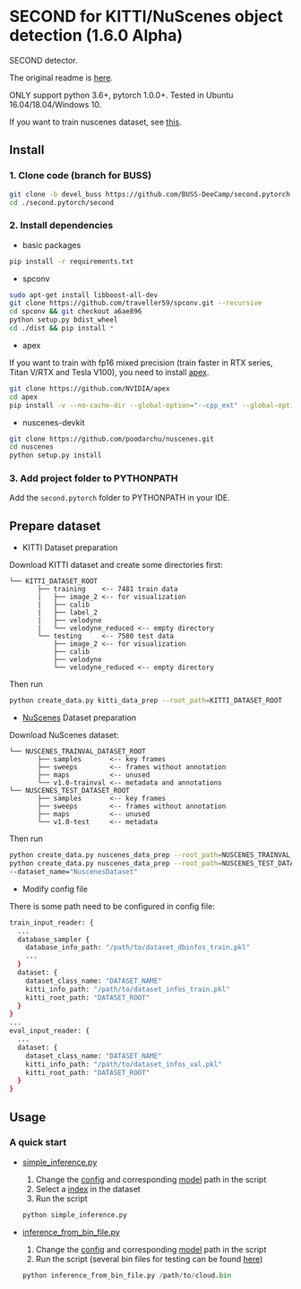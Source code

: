 # SECOND for KITTI/NuScenes object detection (1.6.0 Alpha)
SECOND detector.

The original readme is [here](README_origin.md).

ONLY support python 3.6+, pytorch 1.0.0+. Tested in Ubuntu 16.04/18.04/Windows 10.

If you want to train nuscenes dataset, see [this](NUSCENES-GUIDE.md).

## Install

### 1. Clone code (branch for BUSS)

```bash
git clone -b devel_buss https://github.com/BUSS-DeeCamp/second.pytorch.git
cd ./second.pytorch/second
```

### 2. Install dependencies

* basic packages
```bash
pip install -r requirements.txt
```

* spconv
```bash
sudo apt-get install libboost-all-dev
git clone https://github.com/traveller59/spconv.git --recursive
cd spconv && git checkout a6ae896
python setup.py bdist_wheel
cd ./dist && pip install *
```

* apex

If you want to train with fp16 mixed precision (train faster in RTX series, Titan V/RTX and Tesla V100), you need to install [apex](https://github.com/NVIDIA/apex).

```bash
git clone https://github.com/NVIDIA/apex
cd apex
pip install -v --no-cache-dir --global-option="--cpp_ext" --global-option="--cuda_ext" ./
```

* nuscenes-devkit

```bash
git clone https://github.com/poodarchu/nuscenes.git
cd nuscenes
python setup.py install
```

### 3. Add project folder to PYTHONPATH

Add the `second.pytorch` folder to PYTHONPATH in your IDE.

## Prepare dataset

* KITTI Dataset preparation

Download KITTI dataset and create some directories first:

```plain
└── KITTI_DATASET_ROOT
       ├── training    <-- 7481 train data
       |   ├── image_2 <-- for visualization
       |   ├── calib
       |   ├── label_2
       |   ├── velodyne
       |   └── velodyne_reduced <-- empty directory
       └── testing     <-- 7580 test data
           ├── image_2 <-- for visualization
           ├── calib
           ├── velodyne
           └── velodyne_reduced <-- empty directory
```

Then run
```bash
python create_data.py kitti_data_prep --root_path=KITTI_DATASET_ROOT
```

* [NuScenes](https://www.nuscenes.org) Dataset preparation

Download NuScenes dataset:
```plain
└── NUSCENES_TRAINVAL_DATASET_ROOT
       ├── samples       <-- key frames
       ├── sweeps        <-- frames without annotation
       ├── maps          <-- unused
       └── v1.0-trainval <-- metadata and annotations
└── NUSCENES_TEST_DATASET_ROOT
       ├── samples       <-- key frames
       ├── sweeps        <-- frames without annotation
       ├── maps          <-- unused
       └── v1.0-test     <-- metadata
```

Then run
```bash
python create_data.py nuscenes_data_prep --root_path=NUSCENES_TRAINVAL_DATASET_ROOT --version="v1.0-trainval" --max_sweeps=10
python create_data.py nuscenes_data_prep --root_path=NUSCENES_TEST_DATASET_ROOT --version="v1.0-test" --max_sweeps=10
--dataset_name="NuscenesDataset"
```

* Modify config file

There is some path need to be configured in config file:

```bash
train_input_reader: {
  ...
  database_sampler {
    database_info_path: "/path/to/dataset_dbinfos_train.pkl"
    ...
  }
  dataset: {
    dataset_class_name: "DATASET_NAME"
    kitti_info_path: "/path/to/dataset_infos_train.pkl"
    kitti_root_path: "DATASET_ROOT"
  }
}
...
eval_input_reader: {
  ...
  dataset: {
    dataset_class_name: "DATASET_NAME"
    kitti_info_path: "/path/to/dataset_infos_val.pkl"
    kitti_root_path: "DATASET_ROOT"
  }
}
```

## Usage

### A quick start

* [simple_inference.py](second/simple-inference.py)
    1. Change the [config](https://github.com/BUSS-DeeCamp/second.pytorch/blob/devel_buss/second/simple-inference.py#L18) and corresponding [model](https://github.com/BUSS-DeeCamp/second.pytorch/blob/devel_buss/second/simple-inference.py#L31) path in the script
    2. Select a [index](https://github.com/BUSS-DeeCamp/second.pytorch/blob/devel_buss/second/simple-inference.py#L60) in the dataset
    3. Run the script
    ```python
    python simple_inference.py
    ```

* [inference_from_bin_file.py](second/inference_from_bin_file.py)
    1. Change the [config](https://github.com/BUSS-DeeCamp/second.pytorch/blob/devel_buss/second/inference_from_bin_file.py#L200) and corresponding [model](https://github.com/BUSS-DeeCamp/second.pytorch/blob/devel_buss/second/inference_from_bin_file.py#L201) path in the script
    2. Run the script (several bin files for testing can be found [here](second/test_data))
    ```python
    python inference_from_bin_file.py /path/to/cloud.bin
    ```